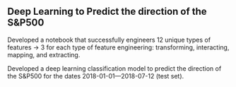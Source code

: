 ## Deep Learning to Predict the direction of the S&P500

Developed a notebook that successfully engineers 12 unique types of features → 3 for each type of feature engineering: transforming, interacting, mapping, and extracting.

Developed a deep learning classification model to predict the direction of the S&P500 for the dates 2018-01-01—2018-07-12 (test set).
